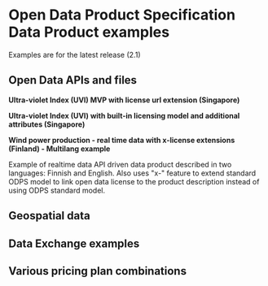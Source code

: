 # Open Data Product Specification Data Product examples

Examples are for the latest release (2.1)

## Open Data APIs and files

**Ultra-violet Index (UVI) MVP with license url extension (Singapore)**


**Ultra-violet Index (UVI) with built-in licensing model and additional attributes (Singapore)**


**Wind power production - real time data with x-license extensions (Finland) - Multilang example** 

Example of realtime data API driven data product described in two languages: Finnish and English. 
Also uses "x-" feature to extend standard ODPS model to link open data license to the product description instead of using ODPS standard model.  

## Geospatial data


## Data Exchange examples


## Various pricing plan combinations

